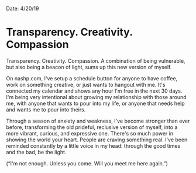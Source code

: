 Date: 4/20/19

# Transparency. Creativity. Compassion

Transparency. Creativity. Compassion. A combination of being vulnerable, but also being a beacon of light, sums up this new version of myself.

On nashp.com, I've setup a schedule button for anyone to have coffee, work on something creative, or just wants to hangout with me. It's connected my calendar and shows any hour I'm free in the next 30 days. I'm being very intentional about growing my relationship with those around me, with anyone that wants to pour into my life, or anyone that needs help and wants me to pour into theirs.

Through a season of anxiety and weakness, I've become stronger than ever before, transforming the old prideful, reclusive version of myself, into a more vibrant, curious, and expressive one. There's so much power in showing the world your heart. People are craving something real. I've been reminded constantly by a little voice in my head: through the good times and the bad, be the light.

(“I'm not enough. Unless you come. Will you meet me here again.”)